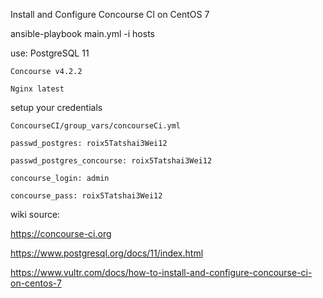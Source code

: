 Install and Configure Concourse CI on CentOS 7

ansible-playbook main.yml -i hosts

use:
    PostgreSQL 11

    Concourse v4.2.2

    Nginx latest

setup your credentials

    ConcourseCI/group_vars/concourseCi.yml

    passwd_postgres: roix5Tatshai3Wei12

    passwd_postgres_concourse: roix5Tatshai3Wei12

    concourse_login: admin

    concourse_pass: roix5Tatshai3Wei12




wiki source:

https://concourse-ci.org

https://www.postgresql.org/docs/11/index.html

https://www.vultr.com/docs/how-to-install-and-configure-concourse-ci-on-centos-7
